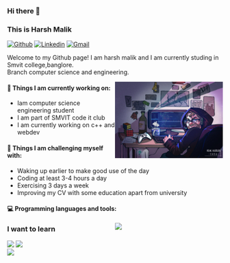 ### Hi there 👋 
### This is Harsh Malik

[![Github](https://img.shields.io/badge/-Github-000?style=flat&logo=Github&logoColor=white)](https://github.com/coderharshmalik)
[![Linkedin](https://img.shields.io/badge/-LinkedIn-blue?style=flat&logo=Linkedin&logoColor=white)](https://www.linkedin.com/in/harsh-malik-68712a1b9/)
[![Gmail](https://img.shields.io/badge/-Gmail-c14438?style=flat&logo=Gmail&logoColor=white)](mailto:harshmaik20015@gmail.com)

Welcome to my Github page! I am harsh malik and I am currently studing in Smvit college,banglore.
<br>
Branch computer science and engineering.  

<img align="right" alt="img" src="https://github.com/FernandoRoldan93/FernandoRoldan93/blob/master/cover_image.jpg" width="50%" height="auto" />


#### 🌱 Things I am currently working on: 
- Iam computer science engineering student  
- I am part of SMVIT code it club 
- I am currently working on c++ and webdev

#### :muscle: Things I am challenging myself with:
- Waking up earlier to make good use of the day
- Coding at least 3-4 hours a day
- Exercising 3 days a week
- Improving my CV with some education apart from university

#### :computer: Programming languages and tools: 
<p>
	<img width="50%" align="right" src="https://github-readme-stats.vercel.app/api?username=coderharshmalik&show_icons=true&hide_border=true" />
	
<h3>I want to learn </h3>

<code><img width="10%" src="https://www.vectorlogo.zone/logos/java/java-ar21.svg"></code>
<code><img width="10%" src="https://www.vectorlogo.zone/logos/python/python-ar21.svg"></code>
<br />
<code><img width="10%" src="https://www.vectorlogo.zone/logos/mysql/mysql-ar21.svg"></code>
<br />


</p>
